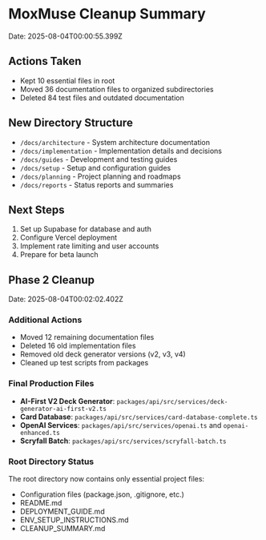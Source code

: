 # MoxMuse Cleanup Summary

Date: 2025-08-04T00:00:55.399Z

## Actions Taken
- Kept 10 essential files in root
- Moved 36 documentation files to organized subdirectories
- Deleted 84 test files and outdated documentation

## New Directory Structure
- `/docs/architecture` - System architecture documentation
- `/docs/implementation` - Implementation details and decisions
- `/docs/guides` - Development and testing guides
- `/docs/setup` - Setup and configuration guides
- `/docs/planning` - Project planning and roadmaps
- `/docs/reports` - Status reports and summaries

## Next Steps
1. Set up Supabase for database and auth
2. Configure Vercel deployment
3. Implement rate limiting and user accounts
4. Prepare for beta launch

## Phase 2 Cleanup
Date: 2025-08-04T00:02:02.402Z

### Additional Actions
- Moved 12 remaining documentation files
- Deleted 16 old implementation files
- Removed old deck generator versions (v2, v3, v4)
- Cleaned up test scripts from packages

### Final Production Files
- **AI-First V2 Deck Generator**: `packages/api/src/services/deck-generator-ai-first-v2.ts`
- **Card Database**: `packages/api/src/services/card-database-complete.ts`
- **OpenAI Services**: `packages/api/src/services/openai.ts` and `openai-enhanced.ts`
- **Scryfall Batch**: `packages/api/src/services/scryfall-batch.ts`

### Root Directory Status
The root directory now contains only essential project files:
- Configuration files (package.json, .gitignore, etc.)
- README.md
- DEPLOYMENT_GUIDE.md
- ENV_SETUP_INSTRUCTIONS.md
- CLEANUP_SUMMARY.md
